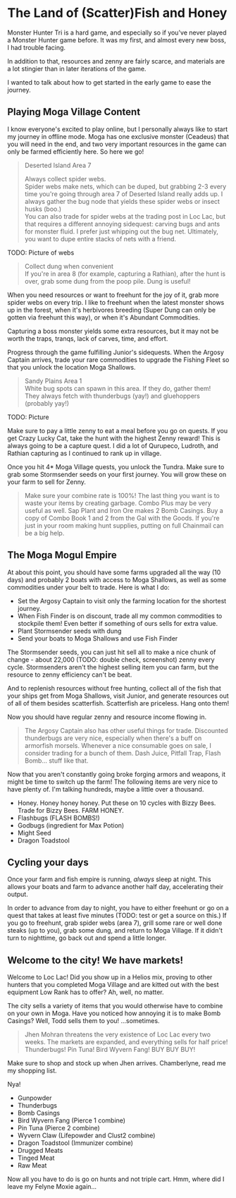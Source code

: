 # The Land of (Scatter)Fish and Honey

Monster Hunter Tri is a hard game, and especially so if you've never played a Monster Hunter game before. It was my first, and almost every new boss, I had trouble facing.

In addition to that, resources and zenny are fairly scarce, and materials are a lot stingier than in later iterations of the game.

I wanted to talk about how to get started in the early game to ease the journey.


## Playing Moga Village Content

I know everyone's excited to play online, but I personally always like to start my journey in offline mode. Moga has one exclusive monster (Ceadeus) that you will need in the end, and two very important resources in the game can only be farmed efficiently here. So here we go!

> Deserted Island Area 7
> 
> Always collect spider webs.  
> Spider webs make nets, which can be duped, but grabbing 2-3 every time you're going through area 7 of Deserted Island really adds up. I always gather the bug node that yields these spider webs or insect husks (boo.)  
> You can also trade for spider webs at the trading post in Loc Lac, but that requires a different annoying sidequest: carving bugs and ants for monster fluid. I prefer just whipping out the bug net.
> Ultimately, you want to dupe entire stacks of nets with a friend.

TODO: Picture of webs

> Collect dung when convenient  
> If you're in area 8 (for example, capturing a Rathian), after the hunt is over, grab some dung from the poop pile. Dung is useful!  

When you need resources or want to freehunt for the joy of it, grab more spider webs on every trip. I like to freehunt when the latest monster shows up in the forest, when it's herbivores breeding (Super Dung can only be gotten via freehunt this way), or when it's Abundant Commodities.

Capturing a boss monster yields some extra resources, but it may not be worth the traps, tranqs, lack of carves, time, and effort.

Progress through the game fulfilling Junior's sidequests. When the Argosy Captain arrives, trade your rare commodities to upgrade the Fishing Fleet so that you unlock the location Moga Shallows.

> Sandy Plains Area 1  
> White bug spots can spawn in this area. If they do, gather them!  
> They always fetch with thunderbugs (yay!) and gluehoppers (probably yay!)  

TODO: Picture

Make sure to pay a little zenny to eat a meal before you go on quests. If you get Crazy Lucky Cat, take the hunt with the highest Zenny reward! This is always going to be a capture quest. I did a lot of Qurupeco, Ludroth, and Rathian capturing as I continued to rank up in village.

Once you hit 4* Moga Village quests, you unlock the Tundra. Make sure to grab some Stormsender seeds on your first journey. You will grow these on your farm to sell for Zenny.

> Make sure your combine rate is 100%! The last thing you want is to waste your items by creating garbage.
> Combo Plus may be very useful as well. Sap Plant and Iron Ore makes 2 Bomb Casings.
> Buy a copy of Combo Book 1 and 2 from the Gal with the Goods. 
> If you're just in your room making hunt supplies, putting on full Chainmail can be a big help.

## The Moga Mogul Empire

At about this point, you should have some farms upgraded all the way (10 days) and probably 2 boats with access to Moga Shallows, as well as some commodities under your belt to trade. Here is what I do:

- Set the Argosy Captain to visit only the farming location for the shortest journey.  
- When Fish Finder is on discount, trade all my common commodities to stockpile them! Even better if something of ours sells for extra value.  
- Plant Stormsender seeds with dung  
- Send your boats to Moga Shallows and use Fish Finder  

The Stormsender seeds, you can just hit sell all to make a nice chunk of change - about 22,000 (TODO: double check, screenshot) zenny every cycle. Stormsenders aren't the highest selling item you can farm, but the resource to zenny efficiency can't be beat.

And to replenish resources without free hunting, collect all of the fish that your ships get from Moga Shallows, visit Junior, and generate resources out of all of them besides scatterfish. Scatterfish are priceless. Hang onto them!

Now you should have regular zenny and resource income flowing in.
 
> The Argosy Captain also has other useful things for trade. Discounted thunderbugs are very nice, especially when there's a buff on armorfish morsels. Whenever a nice consumable goes on sale, I consider trading for a bunch of them. Dash Juice, Pitfall Trap, Flash Bomb... stuff like that.

Now that you aren't constantly going broke forging armors and weapons, it might be time to switch up the farm! The following items are very nice to have plenty of. I'm talking hundreds, maybe a little over a thousand.

- Honey. Honey honey honey. Put these on 10 cycles with Bizzy Bees. Trade for Bizzy Bees. FARM HONEY.  
- Flashbugs (FLASH BOMBS!)  
- Godbugs (ingredient for Max Potion)  
- Might Seed  
- Dragon Toadstool  

## Cycling your days
Once your farm and fish empire is running, *always* sleep at night. This allows your boats and farm to advance another half day, accelerating their output.

In order to advance from day to night, you have to either freehunt or go on a quest that takes at least five minutes (TODO: test or get a source on this.) If you go to freehunt, grab spider webs (area 7), grill some rare or well done steaks (up to you), grab some dung, and return to Moga Village. If it didn't turn to nighttime, go back out and spend a little longer.

## Welcome to the city! We have markets!
Welcome to Loc Lac! Did you show up in a Helios mix, proving to other hunters that you completed Moga Village and are kitted out with the best equipment Low Rank has to offer? Ah, well, no matter.

The city sells a variety of items that you would otherwise have to combine on your own in Moga. Have you noticed how annoying it is to make Bomb Casings? Well, Todd sells them to you! ...sometimes. 

> Jhen Mohran threatens the very existence of Loc Lac every two weeks. The markets are expanded, and everything sells for half price! Thunderbugs! Pin Tuna! Bird Wyvern Fang! BUY BUY BUY!

Make sure to shop and stock up when Jhen arrives. Chamberlyne, read me my shopping list.

Nya!
- Gunpowder
- Thunderbugs
- Bomb Casings
- Bird Wyvern Fang (Pierce 1 combine)
- Pin Tuna (Pierce 2 combine)
- Wyvern Claw (Lifepowder and Clust2 combine)
- Dragon Toadstool (Immunizer combine)
- Drugged Meats
- Tinged Meat
- Raw Meat

Now all you have to do is go on hunts and not triple cart. Hmm, where did I leave my Felyne Moxie again...
